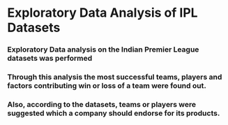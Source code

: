 # Exploratory Data Analysis of IPL Datasets
### Exploratory Data analysis on the Indian Premier League datasets was performed
### Through this analysis the most successful teams, players and factors contributing win or loss of a team were found out.
### Also, according to the datasets, teams or players were suggested which a company should endorse for its products.
